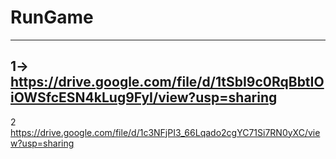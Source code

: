 # RunGame
--------------------------
1-> https://drive.google.com/file/d/1tSbI9c0RqBbtIOiOWSfcESN4kLug9FyI/view?usp=sharing
--------------------------
2   https://drive.google.com/file/d/1c3NFjPI3_66Lqado2cgYC71Si7RN0yXC/view?usp=sharing 
